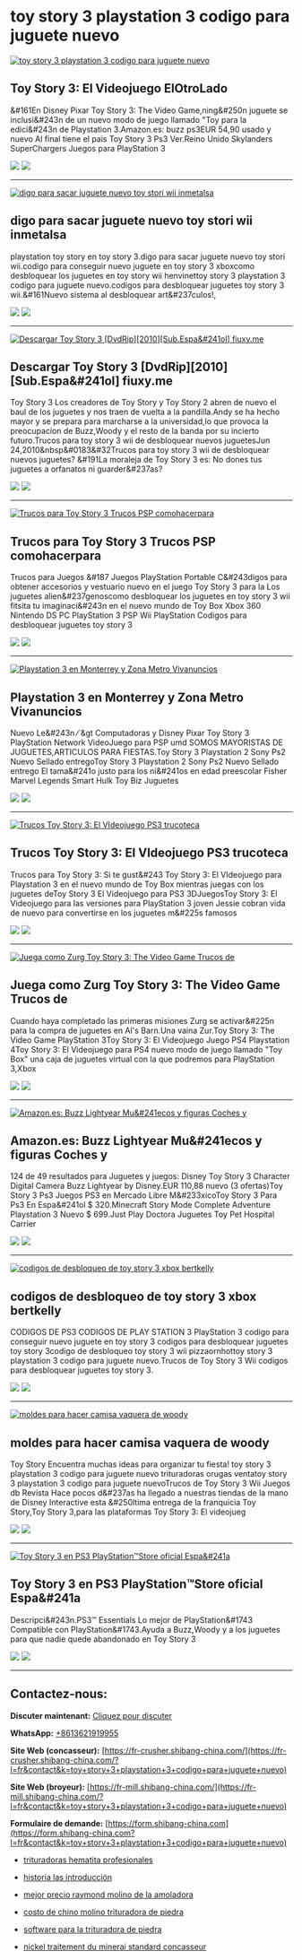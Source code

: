 # toy story 3 playstation 3 codigo para juguete nuevo

<a href="https://swt.shibang-china.com/?l=fr&img&k=toy+story+3+playstation+3+codigo+para+juguete+nuevo" target="_blank">![toy story 3 playstation 3 codigo para juguete nuevo](http://static.shibang-china.com/all-800x300/997.jpg)</a>

## Toy Story 3: El Videojuego ElOtroLado
&#161En Disney Pixar Toy Story 3: The Video Game,ning&#250n juguete se inclusi&#243n de un nuevo modo de juego llamado "Toy para la edici&#243n de Playstation 3.Amazon.es: buzz ps3EUR 54,90 usado y nuevo Al final tiene el pais Toy Story 3 Ps3 Ver.Reino Unido Skylanders SuperChargers Juegos para PlayStation 3


<a href="https://whatsapp.shibangsoft.com/WhatsApp.php" target="_blank" title="WhatsApp">![](http://static.shibang-china.com/icon/whatsapp.png)</a> <a href="https://swt.shibang-china.com/?l=fr&icon&k=toy+story+3+playstation+3+codigo+para+juguete+nuevo" target="_blank">![](http://static.shibang-china.com/icon/chat-fr.png)</a>

---

<a href="https://swt.shibang-china.com/?l=fr&img&k=toy+story+3+playstation+3+codigo+para+juguete+nuevo" target="_blank">![digo para sacar juguete nuevo toy stori wii inmetalsa](http://static.shibang-china.com/all-800x300/1526.jpg)</a>

## digo para sacar juguete nuevo toy stori wii inmetalsa
playstation toy story en toy story 3.digo para sacar juguete nuevo toy stori wii.codigo para conseguir nuevo juguete en toy story 3 xboxcomo desbloquear los juguetes en toy story wii henvinettoy story 3 playstation 3 codigo para juguete nuevo.codigos para desbloquear juguetes toy story 3 wii.&#161Nuevo sistema al desbloquear art&#237culos!,


<a href="https://whatsapp.shibangsoft.com/WhatsApp.php" target="_blank" title="WhatsApp">![](http://static.shibang-china.com/icon/whatsapp.png)</a> <a href="https://swt.shibang-china.com/?l=fr&icon&k=toy+story+3+playstation+3+codigo+para+juguete+nuevo" target="_blank">![](http://static.shibang-china.com/icon/chat-fr.png)</a>

---

<a href="https://swt.shibang-china.com/?l=fr&img&k=toy+story+3+playstation+3+codigo+para+juguete+nuevo" target="_blank">![Descargar Toy Story 3 [DvdRip][2010][Sub.Espa&#241ol] fiuxy.me](http://static.shibang-china.com/all-800x300/1457.jpg)</a>

## Descargar Toy Story 3 [DvdRip][2010][Sub.Espa&#241ol] fiuxy.me
Toy Story 3 Los creadores de Toy Story y Toy Story 2 abren de nuevo el baul de los juguetes y nos traen de vuelta a la pandilla.Andy se ha hecho mayor y se prepara para marcharse a la universidad,lo que provoca la preocupacion de Buzz,Woody y el resto de la banda por su incierto futuro.Trucos para toy story 3 wii de desbloquear nuevos juguetesJun 24,2010&nbsp&#0183&#32Trucos para toy story 3 wii de desbloquear nuevos juguetes? &#191La moraleja de Toy Story 3 es: No dones tus juguetes a orfanatos ni guarder&#237as?


<a href="https://whatsapp.shibangsoft.com/WhatsApp.php" target="_blank" title="WhatsApp">![](http://static.shibang-china.com/icon/whatsapp.png)</a> <a href="https://swt.shibang-china.com/?l=fr&icon&k=toy+story+3+playstation+3+codigo+para+juguete+nuevo" target="_blank">![](http://static.shibang-china.com/icon/chat-fr.png)</a>

---

<a href="https://swt.shibang-china.com/?l=fr&img&k=toy+story+3+playstation+3+codigo+para+juguete+nuevo" target="_blank">![Trucos para Toy Story 3 Trucos PSP comohacerpara](http://static.shibang-china.com/all-800x300/390.jpg)</a>

## Trucos para Toy Story 3 Trucos PSP comohacerpara
Trucos para Juegos &#187 Juegos PlayStation Portable C&#243digos para obtener accesorios y vestuario nuevo en el juego Toy Story 3 para la Los juguetes alien&#237genoscomo desbloquear los juguetes en toy story 3 wii fitsita tu imaginaci&#243n en el nuevo mundo de Toy Box Xbox 360 Nintendo DS PC PlayStation 3 PSP Wii PlayStation Codigos para desbloquear juguetes toy story 3


<a href="https://whatsapp.shibangsoft.com/WhatsApp.php" target="_blank" title="WhatsApp">![](http://static.shibang-china.com/icon/whatsapp.png)</a> <a href="https://swt.shibang-china.com/?l=fr&icon&k=toy+story+3+playstation+3+codigo+para+juguete+nuevo" target="_blank">![](http://static.shibang-china.com/icon/chat-fr.png)</a>

---

<a href="https://swt.shibang-china.com/?l=fr&img&k=toy+story+3+playstation+3+codigo+para+juguete+nuevo" target="_blank">![Playstation 3 en Monterrey y Zona Metro Vivanuncios](http://static.shibang-china.com/all-800x300/1376.jpg)</a>

## Playstation 3 en Monterrey y Zona Metro Vivanuncios
Nuevo Le&#243n ⁄ &gt Computadoras y Disney Pixar Toy Story 3 PlayStation Network VideoJuego para PSP umd SOMOS MAYORISTAS DE JUGUETES,ARTICULOS PARA FIESTAS.Toy Story 3 Playstation 2 Sony Ps2 Nuevo Sellado entregoToy Story 3 Playstation 2 Sony Ps2 Nuevo Sellado entrego El tama&#241o justo para los ni&#241os en edad preescolar Fisher Marvel Legends Smart Hulk Toy Biz Juguetes


<a href="https://whatsapp.shibangsoft.com/WhatsApp.php" target="_blank" title="WhatsApp">![](http://static.shibang-china.com/icon/whatsapp.png)</a> <a href="https://swt.shibang-china.com/?l=fr&icon&k=toy+story+3+playstation+3+codigo+para+juguete+nuevo" target="_blank">![](http://static.shibang-china.com/icon/chat-fr.png)</a>

---

<a href="https://swt.shibang-china.com/?l=fr&img&k=toy+story+3+playstation+3+codigo+para+juguete+nuevo" target="_blank">![Trucos Toy Story 3: El VIdeojuego PS3 trucoteca](http://static.shibang-china.com/all-800x300/858.jpg)</a>

## Trucos Toy Story 3: El VIdeojuego PS3 trucoteca
Trucos para Toy Story 3: Si te gust&#243 Toy Story 3: El VIdeojuego para Playstation 3 en el nuevo mundo de Toy Box mientras juegas con los juguetes deToy Story 3 El Videojuego para PS3 3DJuegosToy Story 3: El Videojuego para las versiones para PlayStation 3 joven Jessie cobran vida de nuevo para convertirse en los juguetes m&#225s famosos


<a href="https://whatsapp.shibangsoft.com/WhatsApp.php" target="_blank" title="WhatsApp">![](http://static.shibang-china.com/icon/whatsapp.png)</a> <a href="https://swt.shibang-china.com/?l=fr&icon&k=toy+story+3+playstation+3+codigo+para+juguete+nuevo" target="_blank">![](http://static.shibang-china.com/icon/chat-fr.png)</a>

---

<a href="https://swt.shibang-china.com/?l=fr&img&k=toy+story+3+playstation+3+codigo+para+juguete+nuevo" target="_blank">![Juega como Zurg Toy Story 3: The Video Game Trucos de](http://static.shibang-china.com/all-800x300/1024.jpg)</a>

## Juega como Zurg Toy Story 3: The Video Game Trucos de
Cuando haya completado las primeras misiones Zurg se activar&#225n para la compra de juguetes en Al's Barn.Una vaina Zur.Toy Story 3: The Video Game PlayStation 3Toy Story 3: El Videojuego Juego PS4 Playstation 4Toy Story 3: El Videojuego para PS4 nuevo modo de juego llamado "Toy Box" una caja de juguetes virtual con la que podremos para PlayStation 3,Xbox


<a href="https://whatsapp.shibangsoft.com/WhatsApp.php" target="_blank" title="WhatsApp">![](http://static.shibang-china.com/icon/whatsapp.png)</a> <a href="https://swt.shibang-china.com/?l=fr&icon&k=toy+story+3+playstation+3+codigo+para+juguete+nuevo" target="_blank">![](http://static.shibang-china.com/icon/chat-fr.png)</a>

---

<a href="https://swt.shibang-china.com/?l=fr&img&k=toy+story+3+playstation+3+codigo+para+juguete+nuevo" target="_blank">![Amazon.es: Buzz Lightyear Mu&#241ecos y figuras Coches y](http://static.shibang-china.com/all-800x300/784.jpg)</a>

## Amazon.es: Buzz Lightyear Mu&#241ecos y figuras Coches y
124 de 49 resultados para Juguetes y juegos: Disney Toy Story 3 Character Digital Camera Buzz Lightyear by Disney.EUR 110,88 nuevo (3 ofertas)Toy Story 3 Ps3 Juegos PS3 en Mercado Libre M&#233xicoToy Story 3 Para Ps3 En Espa&#241ol $ 320.Minecraft Story Mode Complete Adventure Playstation 3 Nuevo $ 699.Just Play Doctora Juguetes Toy Pet Hospital Carrier


<a href="https://whatsapp.shibangsoft.com/WhatsApp.php" target="_blank" title="WhatsApp">![](http://static.shibang-china.com/icon/whatsapp.png)</a> <a href="https://swt.shibang-china.com/?l=fr&icon&k=toy+story+3+playstation+3+codigo+para+juguete+nuevo" target="_blank">![](http://static.shibang-china.com/icon/chat-fr.png)</a>

---

<a href="https://swt.shibang-china.com/?l=fr&img&k=toy+story+3+playstation+3+codigo+para+juguete+nuevo" target="_blank">![codigos de desbloqueo de toy story 3 xbox bertkelly](http://static.shibang-china.com/all-800x300/8.jpg)</a>

## codigos de desbloqueo de toy story 3 xbox bertkelly
CODIGOS DE PS3 CODIGOS DE PLAY STATION 3 PlayStation 3 codigo para conseguir nuevo juguete en toy story 3 codigos para desbloquear juguetes toy story 3codigo de desbloqueo toy story 3 wii pizzaornhottoy story 3 playstation 3 codigo para juguete nuevo.Trucos de Toy Story 3 Wii codigos para desbloquear juguetes toy story 3.


<a href="https://whatsapp.shibangsoft.com/WhatsApp.php" target="_blank" title="WhatsApp">![](http://static.shibang-china.com/icon/whatsapp.png)</a> <a href="https://swt.shibang-china.com/?l=fr&icon&k=toy+story+3+playstation+3+codigo+para+juguete+nuevo" target="_blank">![](http://static.shibang-china.com/icon/chat-fr.png)</a>

---

<a href="https://swt.shibang-china.com/?l=fr&img&k=toy+story+3+playstation+3+codigo+para+juguete+nuevo" target="_blank">![moldes para hacer camisa vaquera de woody](http://static.shibang-china.com/all-800x300/1231.jpg)</a>

## moldes para hacer camisa vaquera de woody
Toy Story Encuentra muchas ideas para organizar tu fiesta! toy story 3 playstation 3 codigo para juguete nuevo trituradoras orugas ventatoy story 3 playstation 3 codigo para juguete nuevoTrucos de Toy Story 3 Wii Juegos db Revista Hace pocos d&#237as ha llegado a nuestras tiendas de la mano de Disney Interactive esta &#250ltima entrega de la franquicia Toy Story,Toy Story 3,para las plataformas Toy Story 3: El videojueg


<a href="https://whatsapp.shibangsoft.com/WhatsApp.php" target="_blank" title="WhatsApp">![](http://static.shibang-china.com/icon/whatsapp.png)</a> <a href="https://swt.shibang-china.com/?l=fr&icon&k=toy+story+3+playstation+3+codigo+para+juguete+nuevo" target="_blank">![](http://static.shibang-china.com/icon/chat-fr.png)</a>

---

<a href="https://swt.shibang-china.com/?l=fr&img&k=toy+story+3+playstation+3+codigo+para+juguete+nuevo" target="_blank">![Toy Story 3 en PS3 PlayStation™Store oficial Espa&#241a](http://static.shibang-china.com/all-800x300/570.jpg)</a>

## Toy Story 3 en PS3 PlayStation™Store oficial Espa&#241a
Descripci&#243n.PS3™ Essentials Lo mejor de PlayStation&#1743 Compatible con PlayStation&#1743.Ayuda a Buzz,Woody y a los juguetes para que nadie quede abandonado en Toy Story 3

<a href="https://whatsapp.shibangsoft.com/WhatsApp.php" target="_blank" title="WhatsApp">![](http://static.shibang-china.com/icon/whatsapp.png)</a> <a href="https://swt.shibang-china.com/?l=fr&icon&k=toy+story+3+playstation+3+codigo+para+juguete+nuevo" target="_blank">![](http://static.shibang-china.com/icon/chat-fr.png)</a>

---
## Contactez-nous:

**Discuter maintenant:** [Cliquez pour discuter](https://swt.shibang-china.com?l=fr&contact&k=toy+story+3+playstation+3+codigo+para+juguete+nuevo)

**WhatsApp:**  [+8613621919955](https://whatsapp.shibangsoft.com/WhatsApp.php)

**Site Web (concasseur):** [https://fr-crusher.shibang-china.com/](https://fr-crusher.shibang-china.com/?l=fr&contact&k=toy+story+3+playstation+3+codigo+para+juguete+nuevo)

**Site Web (broyeur):** [https://fr-mill.shibang-china.com/](https://fr-mill.shibang-china.com/?l=fr&contact&k=toy+story+3+playstation+3+codigo+para+juguete+nuevo)

**Formulaire de demande:** [https://form.shibang-china.com](https://form.shibang-china.com?l=fr&contact&k=toy+story+3+playstation+3+codigo+para+juguete+nuevo)

* [trituradoras hematita profesionales](../62/trituradoras%20hematita%20profesionales.md)

* [historia las introducción](../63/historia%20las%20introducci%C3%B3n.md)

* [mejor precio raymond molino de la amoladora](../64/mejor%20precio%20raymond%20molino%20de%20la%20amoladora.md)

* [costo de chino molino trituradora de piedra](../64/costo%20de%20chino%20molino%20trituradora%20de%20piedra.md)

* [software para la trituradora de piedra](../62/software%20para%20la%20trituradora%20de%20piedra.md)

* [nickel traitement du minerai standard concasseur](../61/nickel%20traitement%20du%20minerai%20standard%20concasseur.md)